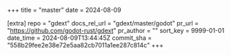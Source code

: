 +++
title = "master"
date = 2024-08-09

[extra]
repo = "gdext"
docs_rel_url = "gdext/master/godot"
pr_url = "https://github.com/godot-rust/gdext"
pr_author = ""
sort_key = 9999-01-01
date_time = 2024-08-09T13:44:45Z
commit_sha = "558b29fee2e38e72e5aa82cb7011a1ee287c814c"
+++


